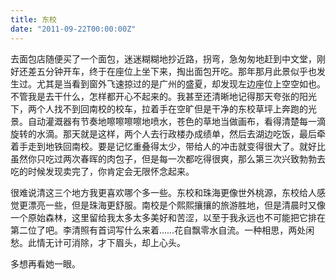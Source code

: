 ```yaml
---
title: 东校
date: "2011-09-22T00:00:00Z"
---
```


去面包店随便买了一个面包，迷迷糊糊地抄近路，拐弯，急匆匆地赶到中文堂，刚好还差五分钟开车，终于在座位上坐下来，掏出面包开吃。那年那月此景似乎也发生过。尤其是当看到窗外飞速掠过的是广州的盛夏，却发现左边座位上空空如也。不管我是去干什么，怎样都开心不起来的。我甚至还清晰地记得那天夸张的阳光下，两个人找不到回南校的校车，拉着手在空旷但是干净的东校草坪上奔跑的光景。自动灌溉器有节奏地嚓嚓嚓嚓地喷水，苍色的草地当做画布，看得清楚每一滴旋转的水滴。那天就是这样，两个人去行政楼办成绩单，然后去湖边吃饭，最后牵着手走到地铁回南校。要是记忆重叠得太少，带给人的冲击就变得很大了。就好比虽然你只吃过两次春晖的肉包子，但是每一次都吃得很爽，那么第三次兴致勃勃去吃的时候发现卖完了，你肯定会无限怀念起来。

很难说清这三个地方我更喜欢哪个多一些。东校和珠海更像世外桃源，东校给人感觉更漂亮一些，但是珠海更舒服。南校是个熙熙攘攘的旅游胜地，但是清晨时又像一个原始森林，这里留给我太多太多美好和苦涩，以至于我永远也不可能把它排在第二位了吧。李清照有首词写什么来着……花自飘零水自流。一种相思，两处闲愁。此情无计可消除，才下眉头，却上心头。

多想再看她一眼。
